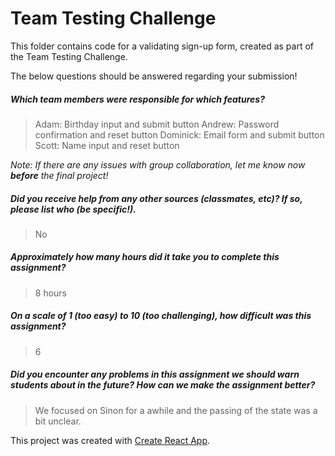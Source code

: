 # Team Testing Challenge

This folder contains code for a validating sign-up form, created as part of the Team Testing Challenge.

The below questions should be answered regarding your submission!

##### Which team members were responsible for which features? #####
> Adam: Birthday input and submit button
> Andrew: Password confirmation and reset button 
> Dominick: Email form and submit button
> Scott: Name input and reset button


_Note: If there are any issues with group collaboration, let me know now **before** the final project!_


##### Did you receive help from any other sources (classmates, etc)? If so, please list who (be specific!). #####
> No


##### Approximately how many hours did it take you to complete this assignment? #####
> 8 hours


##### On a scale of 1 (too easy) to 10 (too challenging), how difficult was this assignment? #####
> 6


##### Did you encounter any problems in this assignment we should warn students about in the future? How can we make the assignment better? #####
> We focused on Sinon for a awhile and the passing of the state was a bit unclear. 




This project was created with [Create React App](https://github.com/facebookincubator/create-react-app).
